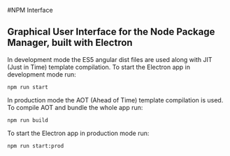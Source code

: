 #NPM Interface
## Graphical User Interface for the Node Package Manager, built with Electron ##

In development mode the ES5 angular dist files are used along with JIT (Just in Time) template compilation. To start the Electron app in development mode run:
```
npm run start
```

In production mode the AOT (Ahead of Time) template compilation is used. To compile AOT and bundle the whole app run:
```
npm run build
```
To start the Electron app in production mode run:
```
npm run start:prod
```